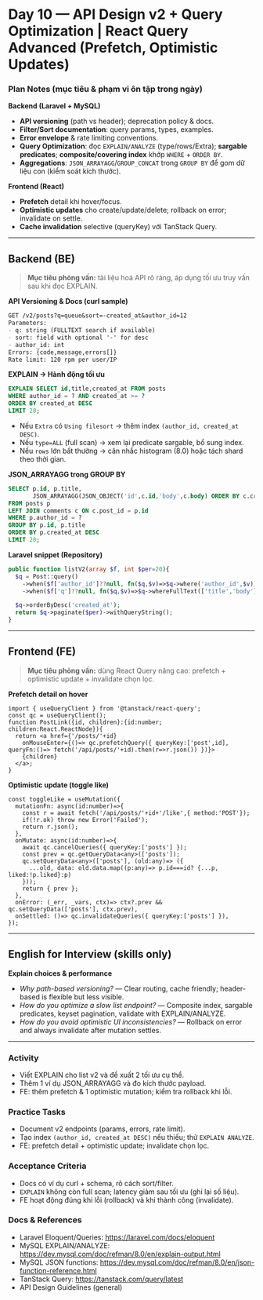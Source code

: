 # Day 10 — API Design v2 + Query Optimization | React Query Advanced (Prefetch, Optimistic Updates)

### Plan Notes (mục tiêu & phạm vi ôn tập trong ngày)
**Backend (Laravel + MySQL)**
- **API versioning** (path vs header); deprecation policy & docs.
- **Filter/Sort documentation**: query params, types, examples.
- **Error envelope** & rate limiting conventions.
- **Query Optimization**: đọc `EXPLAIN/ANALYZE` (type/rows/Extra); **sargable predicates**; **composite/covering index** khớp `WHERE` + `ORDER BY`.
- **Aggregations**: `JSON_ARRAYAGG`/`GROUP_CONCAT` trong `GROUP BY` để gom dữ liệu con (kiểm soát kích thước).

**Frontend (React)**
- **Prefetch** detail khi hover/focus.
- **Optimistic updates** cho create/update/delete; rollback on error; invalidate on settle.
- **Cache invalidation** selective (queryKey) với TanStack Query.

---

## Backend (BE)

> **Mục tiêu phỏng vấn:** tài liệu hoá API rõ ràng, áp dụng tối ưu truy vấn sau khi đọc EXPLAIN.

**API Versioning & Docs (curl sample)**
```md
GET /v2/posts?q=queue&sort=-created_at&author_id=12
Parameters:
- q: string (FULLTEXT search if available)
- sort: field with optional '-' for desc
- author_id: int
Errors: {code,message,errors[]}
Rate limit: 120 rpm per user/IP
```

**EXPLAIN → Hành động tối ưu**
```sql
EXPLAIN SELECT id,title,created_at FROM posts
WHERE author_id = ? AND created_at >= ?
ORDER BY created_at DESC
LIMIT 20;
```
- Nếu `Extra` có `Using filesort` → thêm index `(author_id, created_at DESC)`.
- Nếu `type=ALL` (full scan) → xem lại predicate sargable, bổ sung index.
- Nếu `rows` lớn bất thường → cân nhắc histogram (8.0) hoặc tách shard theo thời gian.

**JSON_ARRAYAGG trong GROUP BY**
```sql
SELECT p.id, p.title,
       JSON_ARRAYAGG(JSON_OBJECT('id',c.id,'body',c.body) ORDER BY c.created_at) AS comments
FROM posts p
LEFT JOIN comments c ON c.post_id = p.id
WHERE p.author_id = ?
GROUP BY p.id, p.title
ORDER BY p.created_at DESC
LIMIT 20;
```

**Laravel snippet (Repository)**
```php
public function listV2(array $f, int $per=20){
  $q = Post::query()
    ->when($f['author_id']??null, fn($q,$v)=>$q->where('author_id',$v))
    ->when($f['q']??null, fn($q,$v)=>$q->whereFullText(['title','body'],$v));

  $q->orderByDesc('created_at');
  return $q->paginate($per)->withQueryString();
}
```

---

## Frontend (FE)

> **Mục tiêu phỏng vấn:** dùng React Query nâng cao: prefetch + optimistic update + invalidate chọn lọc.

**Prefetch detail on hover**
```tsx
import { useQueryClient } from '@tanstack/react-query';
const qc = useQueryClient();
function PostLink({id, children}:{id:number; children:React.ReactNode}){
  return <a href={'/posts/'+id}
    onMouseEnter={()=> qc.prefetchQuery({ queryKey:['post',id], queryFn:()=> fetch('/api/posts/'+id).then(r=>r.json()) })}>
    {children}
  </a>;
}
```

**Optimistic update (toggle like)**
```tsx
const toggleLike = useMutation({
  mutationFn: async(id:number)=>{
    const r = await fetch('/api/posts/'+id+'/like',{ method:'POST'});
    if(!r.ok) throw new Error('Failed');
    return r.json();
  },
  onMutate: async(id:number)=>{
    await qc.cancelQueries({ queryKey:['posts'] });
    const prev = qc.getQueryData<any>(['posts']);
    qc.setQueryData<any>(['posts'], (old:any)=> ({
      ...old, data: old.data.map((p:any)=> p.id===id? {...p, liked:!p.liked}:p)
    }));
    return { prev };
  },
  onError: (_err, _vars, ctx)=> ctx?.prev && qc.setQueryData(['posts'], ctx.prev),
  onSettled: ()=> qc.invalidateQueries({ queryKey:['posts'] }),
});
```

---

## English for Interview (skills only)

**Explain choices & performance**
- *Why path-based versioning?* — Clear routing, cache friendly; header-based is flexible but less visible.
- *How do you optimize a slow list endpoint?* — Composite index, sargable predicates, keyset pagination, validate with EXPLAIN/ANALYZE.
- *How do you avoid optimistic UI inconsistencies?* — Rollback on error and always invalidate after mutation settles.

---

### Activity
- Viết EXPLAIN cho list v2 và đề xuất 2 tối ưu cụ thể.
- Thêm 1 ví dụ JSON_ARRAYAGG và đo kích thước payload.
- FE: thêm prefetch & 1 optimistic mutation; kiểm tra rollback khi lỗi.

### Practice Tasks
- Document v2 endpoints (params, errors, rate limit).
- Tạo index `(author_id, created_at DESC)` nếu thiếu; thử `EXPLAIN ANALYZE`.
- FE: prefetch detail + optimistic update; invalidate chọn lọc.

### Acceptance Criteria
- Docs có ví dụ curl + schema, rõ cách sort/filter.
- `EXPLAIN` không còn full scan; latency giảm sau tối ưu (ghi lại số liệu).
- FE hoạt động đúng khi lỗi (rollback) và khi thành công (invalidate).

### Docs & References
- Laravel Eloquent/Queries: https://laravel.com/docs/eloquent
- MySQL EXPLAIN/ANALYZE: https://dev.mysql.com/doc/refman/8.0/en/explain-output.html
- MySQL JSON functions: https://dev.mysql.com/doc/refman/8.0/en/json-function-reference.html
- TanStack Query: https://tanstack.com/query/latest
- API Design Guidelines (general)

